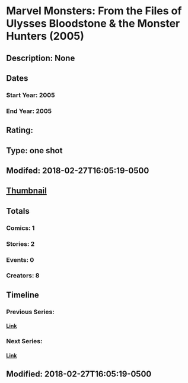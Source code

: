 # Marvel Monsters: From the Files of Ulysses Bloodstone & the Monster Hunters (2005)
## Description: None
## Dates
### Start Year: 2005
### End Year: 2005
## Rating: 
## Type: one shot
## Modifed: 2018-02-27T16:05:19-0500
## [Thumbnail](http://i.annihil.us/u/prod/marvel/i/mg/7/10/5a95c805b876e.jpg)
## Totals
### Comics: 1
### Stories: 2
### Events: 0
### Creators: 8
## Timeline
### Previous Series: 
#### [Link]()
### Next Series: 
#### [Link]()
## Modified: 2018-02-27T16:05:19-0500